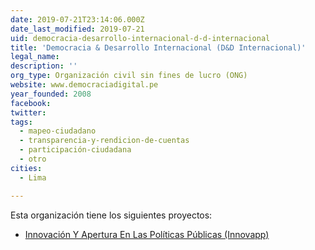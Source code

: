 ```yaml
---
date: 2019-07-21T23:14:06.000Z
date_last_modified: 2019-07-21
uid: democracia-desarrollo-internacional-d-d-internacional
title: 'Democracia & Desarrollo Internacional (D&D Internacional)'
legal_name: 
description: ''
org_type: Organización civil sin fines de lucro (ONG)
website: www.democraciadigital.pe
year_founded: 2008
facebook: 
twitter: 
tags:
  - mapeo-ciudadano
  - transparencia-y-rendicion-de-cuentas
  - participación-ciudadana
  - otro
cities: 
  - Lima

---
```


Esta organización tiene los siguientes proyectos:

- [Innovación Y Apertura En Las Políticas Públicas (Innovapp)](/proyectos/innovacion-y-apertura-en-las-politicas-publicas-innovapp)
